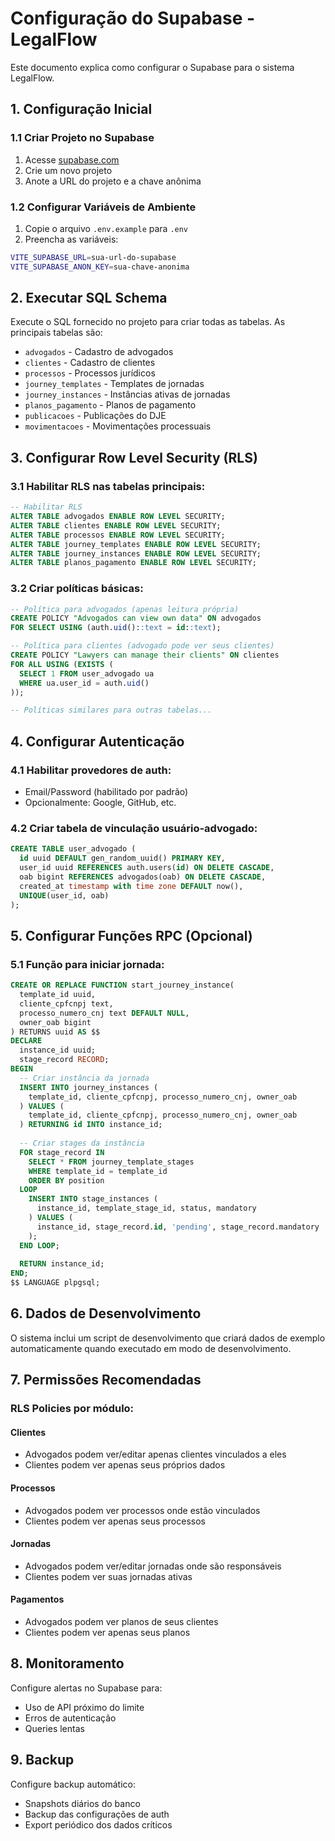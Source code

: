 # Configuração do Supabase - LegalFlow

Este documento explica como configurar o Supabase para o sistema LegalFlow.

## 1. Configuração Inicial

### 1.1 Criar Projeto no Supabase
1. Acesse [supabase.com](https://supabase.com)
2. Crie um novo projeto
3. Anote a URL do projeto e a chave anônima

### 1.2 Configurar Variáveis de Ambiente
1. Copie o arquivo `.env.example` para `.env`
2. Preencha as variáveis:
```bash
VITE_SUPABASE_URL=sua-url-do-supabase
VITE_SUPABASE_ANON_KEY=sua-chave-anonima
```

## 2. Executar SQL Schema

Execute o SQL fornecido no projeto para criar todas as tabelas. As principais tabelas são:

- `advogados` - Cadastro de advogados
- `clientes` - Cadastro de clientes  
- `processos` - Processos jurídicos
- `journey_templates` - Templates de jornadas
- `journey_instances` - Instâncias ativas de jornadas
- `planos_pagamento` - Planos de pagamento
- `publicacoes` - Publicações do DJE
- `movimentacoes` - Movimentações processuais

## 3. Configurar Row Level Security (RLS)

### 3.1 Habilitar RLS nas tabelas principais:
```sql
-- Habilitar RLS
ALTER TABLE advogados ENABLE ROW LEVEL SECURITY;
ALTER TABLE clientes ENABLE ROW LEVEL SECURITY;
ALTER TABLE processos ENABLE ROW LEVEL SECURITY;
ALTER TABLE journey_templates ENABLE ROW LEVEL SECURITY;
ALTER TABLE journey_instances ENABLE ROW LEVEL SECURITY;
ALTER TABLE planos_pagamento ENABLE ROW LEVEL SECURITY;
```

### 3.2 Criar políticas básicas:
```sql
-- Política para advogados (apenas leitura própria)
CREATE POLICY "Advogados can view own data" ON advogados
FOR SELECT USING (auth.uid()::text = id::text);

-- Política para clientes (advogado pode ver seus clientes)
CREATE POLICY "Lawyers can manage their clients" ON clientes
FOR ALL USING (EXISTS (
  SELECT 1 FROM user_advogado ua 
  WHERE ua.user_id = auth.uid()
));

-- Políticas similares para outras tabelas...
```

## 4. Configurar Autenticação

### 4.1 Habilitar provedores de auth:
- Email/Password (habilitado por padrão)
- Opcionalmente: Google, GitHub, etc.

### 4.2 Criar tabela de vinculação usuário-advogado:
```sql
CREATE TABLE user_advogado (
  id uuid DEFAULT gen_random_uuid() PRIMARY KEY,
  user_id uuid REFERENCES auth.users(id) ON DELETE CASCADE,
  oab bigint REFERENCES advogados(oab) ON DELETE CASCADE,
  created_at timestamp with time zone DEFAULT now(),
  UNIQUE(user_id, oab)
);
```

## 5. Configurar Funções RPC (Opcional)

### 5.1 Função para iniciar jornada:
```sql
CREATE OR REPLACE FUNCTION start_journey_instance(
  template_id uuid,
  cliente_cpfcnpj text,
  processo_numero_cnj text DEFAULT NULL,
  owner_oab bigint
) RETURNS uuid AS $$
DECLARE
  instance_id uuid;
  stage_record RECORD;
BEGIN
  -- Criar instância da jornada
  INSERT INTO journey_instances (
    template_id, cliente_cpfcnpj, processo_numero_cnj, owner_oab
  ) VALUES (
    template_id, cliente_cpfcnpj, processo_numero_cnj, owner_oab
  ) RETURNING id INTO instance_id;
  
  -- Criar stages da instância
  FOR stage_record IN 
    SELECT * FROM journey_template_stages 
    WHERE template_id = template_id 
    ORDER BY position
  LOOP
    INSERT INTO stage_instances (
      instance_id, template_stage_id, status, mandatory
    ) VALUES (
      instance_id, stage_record.id, 'pending', stage_record.mandatory
    );
  END LOOP;
  
  RETURN instance_id;
END;
$$ LANGUAGE plpgsql;
```

## 6. Dados de Desenvolvimento

O sistema inclui um script de desenvolvimento que criará dados de exemplo automaticamente quando executado em modo de desenvolvimento.

## 7. Permissões Recomendadas

### RLS Policies por módulo:

#### Clientes
- Advogados podem ver/editar apenas clientes vinculados a eles
- Clientes podem ver apenas seus próprios dados

#### Processos  
- Advogados podem ver processos onde estão vinculados
- Clientes podem ver apenas seus processos

#### Jornadas
- Advogados podem ver/editar jornadas onde são responsáveis
- Clientes podem ver suas jornadas ativas

#### Pagamentos
- Advogados podem ver planos de seus clientes
- Clientes podem ver apenas seus planos

## 8. Monitoramento

Configure alertas no Supabase para:
- Uso de API próximo do limite
- Erros de autenticação
- Queries lentas

## 9. Backup

Configure backup automático:
- Snapshots diários do banco
- Backup das configurações de auth
- Export periódico dos dados críticos
